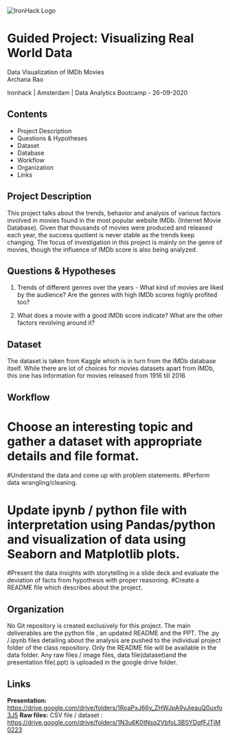 ![IronHack Logo](https://s3-eu-west-1.amazonaws.com/ih-materials/uploads/upload_d5c5793015fec3be28a63c4fa3dd4d55.png)

# Guided Project: Visualizing Real World Data

Data Visualization of IMDb Movies   
Archana Rao  

Ironhack | Amsterdam | Data Analytics Bootcamp - 26-09-2020

## Contents
-  Project Description
-  Questions & Hypotheses
-  Dataset
-  Database
-  Workflow
-  Organization
-  Links


## Project Description
This project talks about the trends, behavior and analysis of various factors involved in movies found in the most popular website IMDb. (Internet Movie Database).
Given that thousands of movies were produced and released each year, the success quotient is never stable as the trends keep changing. The focus of investigation in this project is mainly on the genre of movies, though the influence of IMDb score is also being analyzed.

## Questions & Hypotheses
1. Trends of different genres over the years - 
What kind of movies are liked by the audience? Are the genres with high IMDb scores highly profited too?

2. What does a movie with a good IMDb score indicate? What are the other factors revolving around it?

## Dataset
The dataset is taken from Kaggle which is in turn from the IMDb database itself. While there are lot of choices for movies datasets apart from IMDb, this one has information for movies released from 1916 till 2016
 
## Workflow
# Choose an interesting topic and gather a dataset with appropriate details and file format. 
#Understand the data and come up with problem statements.
#Perform data wrangling/cleaning.
# Update ipynb / python file with interpretation using Pandas/python and visualization of data using Seaborn and Matplotlib plots.
#Present the data insights with storytelling in a slide deck and evaluate the deviation of facts from hypothesis with proper reasoning.
#Create a README file which describes about the project.


## Organization
No Git repository is created exclusively for this project.
The main deliverables are the python file , an updated README and the PPT.
The .py /.ipynb files detailing about the analysis are pushed to the individual project folder of the class repository.
Only the README file will be available in the data folder.
Any raw files / image files, data file(dataset)and the presentation file(.ppt) is uploaded in the google drive folder.



## Links
**Presentation:** https://drive.google.com/drive/folders/1RoaPxJ66y_ZHWJpA9vJjeauQ0uxfo3J5
**Raw files:** 
CSV file / dataset : https://drive.google.com/drive/folders/1N3u6K0tNsq2VbfoL3BSYDqfFJTjM0223


